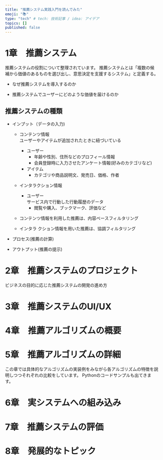 ```yaml
---
title: "推薦システム実践入門を読んでみた"
emoji: "📚"
type: "tech" # tech: 技術記事 / idea: アイデア
topics: []
published: false
---
```


# 1章　推薦システム
推薦システムの役割について整理されています。
推薦システムとは「複数の候補から価値のあるものを選び出し、意思決定を支援するシステム」と定義する。

- なぜ推薦システムを導入するのか

- 推薦システムでユーザーにどのような価値を届けるのか

## 推薦システムの種類

- インプット（データの入力)
    - コンテンツ情報  
    ユーザーやアイテムが追加されたときに紐づいている
        - ユーザー
            - 年齢や性別、住所などのプロフィール情報
            - 会員登録時に入力させたアンケート情報(好みのカテゴリなど)
        - アイテム
            - カテゴリや商品説明文、発売日、価格、作者
    - インタラクション情報
        - ユーザー  
        サービス内で行動した行動履歴のデータ
            - 閲覧や購入、ブックマーク、評価など

    - コンテンツ情報を利用した推薦は、内容ベースフィルタリング

    - インタラ クション情報を用いた推薦は、協調フィルタリング

- プロセス(推薦の計算)

- アウトプット(推薦の提示)

# 2章　推薦システムのプロジェクト
ビジネスの目的に応じた推薦システムの開発の進め方

# 3章　推薦システムのUI/UX

# 4章　推薦アルゴリズムの概要


# 5章　推薦アルゴリズムの詳細
この章では具体的なアルゴリズムの実装例をみながら各アルゴリズムの特徴を説明しつつそれぞれの比較をしています。
Pythonのコードサンプルも出てきます。

# 6章　実システムへの組み込み
# 7章　推薦システムの評価
# 8章　発展的なトピック

